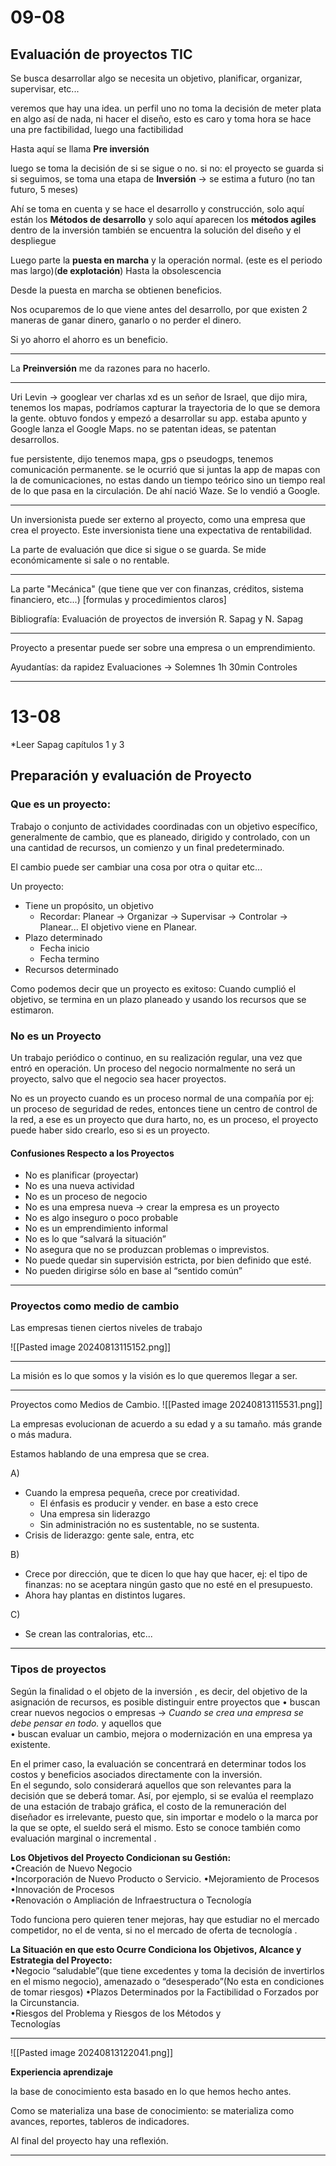 # 09-08

## Evaluación de proyectos TIC

Se busca desarrollar algo
se necesita un objetivo, planificar, organizar, supervisar, etc...

veremos que hay una idea. un perfil
uno no toma la decisión de meter plata en algo así de nada, ni hacer el diseño, esto es caro y toma hora
se hace una pre factibilidad, luego una factibilidad

Hasta aquí se llama **Pre inversión**

luego se toma la decisión de si se sigue o no.
si no:
	el proyecto se guarda
si si seguimos, se toma una etapa de **Inversión** → se estima a futuro (no tan futuro, 5 meses)

Ahí se toma en cuenta y se hace el desarrollo y construcción, solo aquí están los **Métodos de desarrollo** y solo aquí aparecen los **métodos agiles**
dentro de la inversión también se encuentra la solución del diseño y el despliegue


Luego parte la **puesta en marcha** y la operación normal. (este es el periodo mas largo)(**de explotación**)
Hasta la obsolescencia

Desde la puesta en marcha se obtienen beneficios.

Nos ocuparemos de lo que viene antes del desarrollo, por que existen 2 maneras de ganar dinero, ganarlo o no perder el dinero.

Si yo ahorro el ahorro es un beneficio.

---
La **Preinversión** me da razones para no hacerlo.

---

Uri Levin → googlear ver charlas xd
es un señor de Israel, que dijo mira, tenemos los mapas, podríamos capturar la trayectoria de lo que se demora la gente.
obtuvo fondos y empezó a desarrollar su app.
estaba apunto y Google lanza el Google Maps. no se patentan ideas, se patentan desarrollos.

fue persistente, dijo tenemos mapa, gps o pseudogps, tenemos comunicación permanente. se le ocurrió que si juntas la app de mapas con la de comunicaciones, no estas dando un tiempo teórico sino un tiempo real de lo que pasa en la circulación.
De ahí nació Waze. Se lo vendió a Google.

---

Un inversionista puede ser externo al proyecto, como una empresa que crea el proyecto. Este inversionista tiene una expectativa de rentabilidad.

La parte de evaluación que dice si sigue o se guarda. Se mide económicamente si sale o no rentable.

---

La parte "Mecánica" (que tiene que ver con finanzas, créditos, sistema financiero, etc...) [formulas y procedimientos claros]


Bibliografía:
Evaluación de proyectos de inversión R. Sapag y N. Sapag

---

Proyecto a presentar puede ser sobre una empresa o un emprendimiento.

Ayudantías: da rapidez
Evaluaciones → Solemnes 1h 30min
Controles

---

# 13-08

*Leer Sapag capítulos 1 y 3
## Preparación y evaluación de Proyecto

### Que es un proyecto:
Trabajo o conjunto de actividades coordinadas con un objetivo específico, generalmente de cambio, que es planeado, dirigido y controlado, con un una cantidad de recursos, un comienzo y un final predeterminado.

El cambio puede ser cambiar una cosa por otra o quitar etc...

Un proyecto:
- Tiene un propósito, un objetivo
	- Recordar:
		Planear → Organizar → Supervisar → Controlar → Planear...
		El objetivo viene en Planear.
- Plazo determinado
	- Fecha inicio
	- Fecha termino
- Recursos determinado

Como podemos decir que un proyecto es exitoso: Cuando cumplió el objetivo, se termina en un plazo planeado y usando los recursos  que se estimaron.

### No es un Proyecto
Un trabajo periódico o continuo, en su realización regular, una vez que entró en operación. Un proceso del negocio normalmente no será un proyecto, salvo que el negocio sea hacer proyectos.

No es un proyecto cuando es un proceso normal de una compañía por ej: un proceso de seguridad de redes, entonces tiene un centro de control de la red, a ese es un proyecto que dura harto, no, es un proceso, el proyecto puede haber sido crearlo, eso si es un proyecto.

#### Confusiones Respecto a los Proyectos

- No es planificar (proyectar)  
- No es una nueva actividad  
- No es un proceso de negocio  
- No es una empresa nueva → crear la empresa es un proyecto
- No es algo inseguro o poco probable  
- No es un emprendimiento informal  
- No es lo que “salvará la situación”  
- No asegura que no se produzcan problemas o imprevistos.
- No puede quedar sin supervisión estricta, por bien definido que esté.
- No pueden dirigirse sólo en base al “sentido común”

---

### Proyectos como medio de cambio

Las empresas tienen ciertos niveles de trabajo

![[Pasted image 20240813115152.png]]

---

La misión es lo que somos y la visión es lo que queremos llegar a ser.

---

Proyectos como Medios de Cambio.
![[Pasted image 20240813115531.png]]

La empresas evolucionan de acuerdo a su edad y a su tamaño. más grande o más madura.

Estamos hablando de una empresa que se crea.

A)
- Cuando la empresa pequeña, crece por creatividad.
	- El énfasis es producir y vender. en base a esto crece
	- Una empresa sin liderazgo 
	- Sin administración no es sustentable, no se sustenta.
- Crisis de liderazgo: gente sale, entra, etc

B)
- Crece por dirección, que te dicen lo que hay que hacer, ej: el tipo de finanzas: no se aceptara ningún gasto que no esté en el presupuesto.
- Ahora hay plantas en distintos lugares.

C)
- Se crean las contralorias, etc...


---
### Tipos de proyectos

Según la finalidad o el objeto de la inversión , es decir, del objetivo de la asignación de recursos, es posible distinguir entre proyectos que • buscan crear nuevos negocios o empresas → *Cuando se crea una empresa se debe pensar en todo.*
y aquellos que  
• buscan evaluar un cambio, mejora o modernización en una empresa ya existente.  

En el primer caso, la evaluación se concentrará en determinar todos los costos y beneficios asociados directamente con la inversión.  
En el segundo, solo considerará aquellos que son relevantes para la decisión que se deberá tomar. Así, por ejemplo, si se evalúa el reemplazo de una estación de trabajo gráfica, el costo de la remuneración del diseñador es irrelevante, puesto que, sin importar e modelo o la marca por la que se opte, el sueldo será el mismo. Esto se conoce también como evaluación marginal o incremental .

**Los Objetivos del Proyecto Condicionan su Gestión:**  
•Creación de Nuevo Negocio  
•Incorporación de Nuevo Producto o Servicio. 
•Mejoramiento de Procesos  
•Innovación de Procesos  
•Renovación o Ampliación de Infraestructura o Tecnología

Todo funciona pero quieren tener mejoras, hay que estudiar no el mercado competidor, no el de venta, si no el mercado de oferta de tecnología .

**La Situación en que esto Ocurre Condiciona los  Objetivos, Alcance y Estrategia del Proyecto:**  
•Negocio “saludable”(que tiene excedentes y toma la decisión de invertirlos en el mismo negocio), amenazado o “desesperado”(No esta en condiciones de tomar riesgos) 
•Plazos Determinados por la Factibilidad o Forzados por  
la Circunstancia.  
•Riesgos del Problema y Riesgos de los Métodos y  
Tecnologías

---
![[Pasted image 20240813122041.png]]

**Experiencia aprendizaje**

la base de conocimiento esta basado en lo que hemos hecho antes.

Como se materializa una base de conocimiento: se materializa como avances, reportes, tableros de indicadores.

Al final del proyecto hay una reflexión.

---






